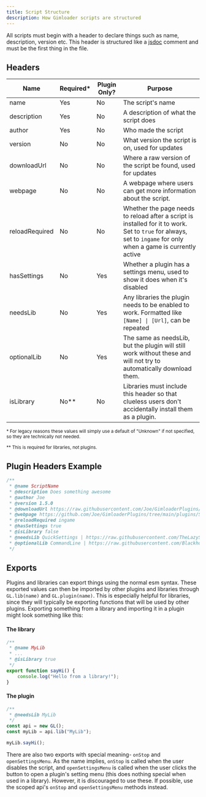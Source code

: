 ```yaml
---
title: Script Structure
description: How Gimloader scripts are structured
---
```


All scripts must begin with a header to declare things such as name, description, version etc. This header is structured like a [jsdoc](https://jsdoc.app/) comment and must be the first thing in the file.

## Headers

| Name | Required* | Plugin Only? | Purpose |
| ---- | --------- | ------------ | ------- |
| name | Yes | No | The script's name |
| description | Yes | No | A description of what the script does |
| author | Yes | No | Who made the script |
| version | No | No | What version the script is on, used for updates |
| downloadUrl | No | No | Where a raw version of the script be found, used for updates |
| webpage | No | No | A webpage where users can get more information about the script. |
| reloadRequired | No | No | Whether the page needs to reload after a script is installed for it to work. Set to `true` for always, set to `ingame` for only when a game is currently active |
| hasSettings | No | Yes | Whether a plugin has a settings menu, used to show it does when it's disabled |
| needsLib | No | Yes | Any libraries the plugin needs to be enabled to work. Formatted like `[Name] \| [Url]`, can be repeated |
| optionalLib | No | Yes | The same as needsLib, but the plugin will still work without these and will not try to automatically download them. |
| isLibrary | No** | No | Libraries must include this header so that clueless users don't accidentally install them as a plugin. |

<small>
* For legacy reasons these values will simply use a default of "Unknown" if not specified, so they are technically not needed.

** This is required for libraries, not plugins.
</small>

## Plugin Headers Example
```js
/**
 * @name ScriptName
 * @description Does something awesome
 * @author Joe
 * @version 1.5.0
 * @downloadUrl https://raw.githubusercontent.com/Joe/GimloaderPlugins/main/plugins/ScriptName/ScriptName.js
 * @webpage https://github.com/Joe/GimloaderPlugins/tree/main/plugins/ScriptName/README.md
 * @reloadRequired ingame
 * @hasSettings true
 * @isLibrary false
 * @needsLib QuickSettings | https://raw.githubusercontent.com/TheLazySquid/Gimloader/refs/heads/main/libraries/QuickSettings/build/QuickSettings.js
 * @optionalLib CommandLine | https://raw.githubusercontent.com/Blackhole927/gimkitmods/main/libraries/CommandLine/CommandLine.js
 */
```

## Exports

Plugins and libraries can export things using the normal esm syntax. These exported values can then be imported by other plugins and libraries through `GL.lib(name)` and `GL.plugin(name)`. This is especially helpful for libraries, since they will typically be exporting functions that will be used by other plugins. Exporting something from a library and importing it in a plugin might look something like this:

#### The library
```js
/**
 * @name MyLib
 * ...
 * @isLibrary true
 */
export function sayHi() {
    console.log("Hello from a library!");
}
```

#### The plugin
```js
/**
 * @needsLib MyLib
 */
const api = new GL();
const myLib = api.lib("MyLib");

myLib.sayHi();
```

There are also two exports with special meaning- `onStop` and `openSettingsMenu`. As the name implies, `onStop` is called when the user disables the script, and `openSettingsMenu` is called when the user clicks the button to open a plugin's setting menu (this does nothing special when used in a library). However, it is discouraged to use these. If possible, use the scoped api's `onStop` and `openSettingsMenu` methods instead.